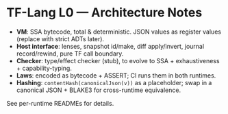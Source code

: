 
# TF-Lang L0 — Architecture Notes

- **VM**: SSA bytecode, total & deterministic. JSON values as register values (replace with strict ADTs later).
- **Host interface**: lenses, snapshot id/make, diff apply/invert, journal record/rewind, pure TF call boundary.
- **Checker**: type/effect checker (stub), to evolve to SSA + exhaustiveness + capability-typing.
- **Laws**: encoded as bytecode + ASSERT; CI runs them in both runtimes.
- **Hashing**: `contentHash(canonicalJson(v))` as a placeholder; swap in a canonical JSON + BLAKE3 for cross-runtime equivalence.

See per-runtime READMEs for details.
